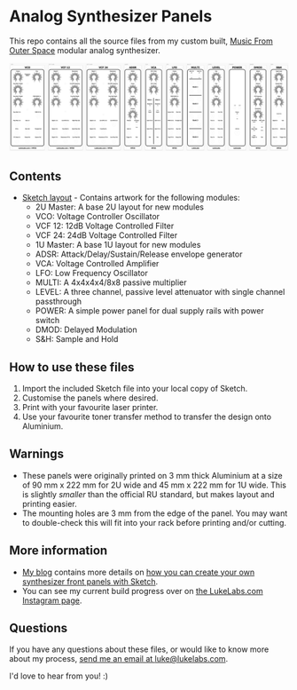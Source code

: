 # Analog Synthesizer Panels

This repo contains all the source files from my custom built, [Music From Outer Space](http://musicfromouterspace.com/index.php?MAINTAB=SYNTHDIY&VPW=1854&VPH=866) modular analog synthesizer.

![Music From Outer Space modular analog synthesizer panels in Sketch format](https://raw.githubusercontent.com/LukeLabs/analog-synthesizer-panels/master/MFOS/MFOS-Panels.png)

## Contents

- [Sketch layout](https://github.com/LukeLabs/analog-synthesizer-panels/tree/master/MFOS) - Contains artwork for the following modules:
  - 2U Master: A base 2U layout for new modules
  - VCO: Voltage Controller Oscillator
  - VCF 12: 12dB Voltage Controlled Filter
  - VCF 24: 24dB Voltage Controlled Filter
  - 1U Master: A base 1U layout for new modules
  - ADSR: Attack/Delay/Sustain/Release envelope generator
  - VCA: Voltage Controlled Amplifier
  - LFO: Low Frequency Oscillator
  - MULTI: A 4x4x4x4/8x8 passive multiplier
  - LEVEL: A three channel, passive level attenuator with single channel passthrough
  - POWER: A simple power panel for dual supply rails with power switch
  - DMOD: Delayed Modulation
  - S&H: Sample and Hold

## How to use these files

1. Import the included Sketch file into your local copy of Sketch.
1. Customise the panels where desired.
1. Print with your favourite laser printer.
1. Use your favourite toner transfer method to transfer the design onto Aluminium.

## Warnings

- These panels were originally printed on 3 mm thick Aluminium at a size of 90 mm x 222 mm for 2U wide and 45 mm x 222 mm for 1U wide.  This is slightly _smaller_ than the official RU standard, but makes layout and printing easier.
- The mounting holes are 3 mm from the edge of the panel.  You may want to double-check this will fit into your rack before printing and/or cutting.

## More information

- [My blog](https://lukelabs.com) contains more details on [how you can create your own synthesizer front panels with Sketch](https://lukelabs.com/2019/03/23/how-to-design-a-synthesizer-front-panel-using-sketch/).
- You can see my current build progress over on [the LukeLabs.com Instagram page](https://www.instagram.com/lukelabsdotcom/).

## Questions

If you have any questions about these files, or would like to know more about my process, [send me an email at luke@lukelabs.com](mailto:luke@lukelabs.com).

I'd love to hear from you! :)
